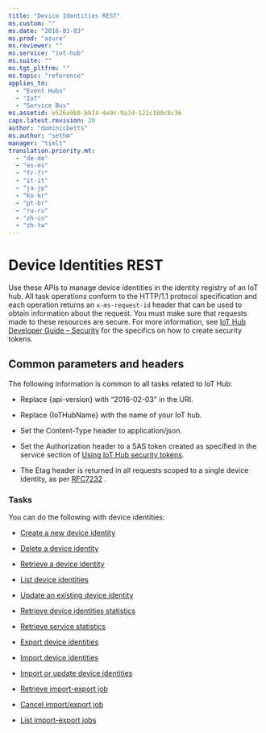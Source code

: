 ```yaml
---
title: "Device Identities REST"
ms.custom: ""
ms.date: "2016-03-03"
ms.prod: "azure"
ms.reviewer: ""
ms.service: "iot-hub"
ms.suite: ""
ms.tgt_pltfrm: ""
ms.topic: "reference"
applies_to: 
  - "Event Hubs"
  - "IoT"
  - "Service Bus"
ms.assetid: e526a9b0-bb14-4e9c-9a7d-121c180c8c36
caps.latest.revision: 20
author: "dominicbetts"
ms.author: "sethm"
manager: "timlt"
translation.priority.mt: 
  - "de-de"
  - "es-es"
  - "fr-fr"
  - "it-it"
  - "ja-jp"
  - "ko-kr"
  - "pt-br"
  - "ru-ru"
  - "zh-cn"
  - "zh-tw"
---
```

# Device Identities REST
Use these APIs to manage device identities in the identity registry of an IoT hub. All task operations conform to the HTTP/1.1 protocol specification and each operation returns an `x-ms-request-id` header that can be used to obtain information about the request. You must make sure that requests made to these resources are secure. For more information, see [IoT Hub Developer Guide – Security](https://azure.microsoft.com/documentation/articles/iot-hub-devguide#security) for the specifics on how to create security tokens.  
  
##  <a name="bk_common"></a> Common parameters and headers  
 The following information is common to all tasks related to IoT Hub:  
  
-   Replace {api-version} with “2016-02-03” in the URI.  
  
-   Replace {IoTHubName} with the name of your IoT hub.  
  
-   Set the Content-Type header to application/json.  
  
-   Set the Authorization header to a SAS token created as specified in the service section of [Using IoT Hub security tokens](https://azure.microsoft.com/documentation/articles/iot-hub-sas-tokens).  
  
-   The Etag header is returned in all requests scoped to a single device identity, as per [RFC7232](https://www.google.com/url?sa=t&rct=j&q=&esrc=s&source=web&cd=1&cad=rja&uact=8&ved=0CB8QFjAAahUKEwj799zo3N3HAhXMO4gKHSdKBTM&url=https%3A%2F%2Ftools.ietf.org%2Fhtml%2Frfc7232&usg=AFQjCNGs7xYLCVYw5XorAUXCdYNFqhgUNw&sig2=sxFg4W4iBNY4cnw2ZC1dAw) .  
  
### Tasks  
 You can do the following with device identities:  
  
-   [Create a new device identity](../IoTREST/create-a-new-device-identity.md)  
  
-   [Delete a device identity](../IoTREST/delete-a-device-identity.md)  
  
-   [Retrieve a device identity](../IoTREST/retrieve-a-device-identity.md)  
  
-   [List device identities](../IoTREST/list-device-identities.md)  
  
-   [Update an existing device identity](../IoTREST/update-an-existing-device-identity.md)  
  
-   [Retrieve device identities statistics](../IoTREST/retrieve-device-identities-statistics.md)  
  
-   [Retrieve service statistics](../IoTREST/retrieve-service-statistics.md)  
  
-   [Export device identities](../IoTREST/export-device-identities1.md)  
  
-   [Import device identities](../IoTREST/import-device-identities.md)  
  
-   [Import or update device identities](../IoTREST/import-or-update-device-identities.md)  
  
-   [Retrieve import-export job](../IoTREST/retrieve-import-export-job.md)  
  
-   [Cancel import/export job](../IoTREST/cancel-import-export-job.md)  
  
-   [List import-export jobs](../IoTREST/list-import-export-jobs.md)
